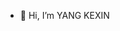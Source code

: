 - 👋 Hi, I’m YANG KEXIN
<!---
- 👀 I’m interested in ...
- 🌱 I’m currently learning ...
- 💞️ I’m looking to collaborate on ...
- 📫 How to reach me ...
- 😄 Pronouns: ...
- ⚡ Fun fact: ...


SupernovaKX/SupernovaKX is a ✨ special ✨ repository because its `README.md` (this file) appears on your GitHub profile.
You can click the Preview link to take a look at your changes.
--->
